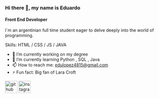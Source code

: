 ### Hi there 👋, my name is Eduardo
#### Front End Developer
I´m an argentinian full time student eager to delve deeply into the world of programming.

Skills: HTML / CSS / JS / JAVA

- 🔭 I’m currently working on my degree 
- 🌱 I’m currently learning Python , SQL , Java 
- 📫 How to reach me: edulopez4815@gmail.com 
- ⚡ Fun fact: Big fan of Lara Croft 


[<img src='https://cdn.jsdelivr.net/npm/simple-icons@3.0.1/icons/github.svg' alt='github' height='40'>](https://github.com/edwardevok)  [<img src='https://cdn.jsdelivr.net/npm/simple-icons@3.0.1/icons/instagram.svg' alt='instagram' height='40'>](https://www.instagram.com/@edulopezok/)  

